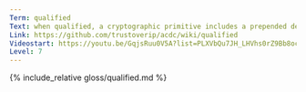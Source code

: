 ```yaml
---
Term: qualified
Text: when qualified, a cryptographic primitive includes a prepended derivation code
Link: https://github.com/trustoverip/acdc/wiki/qualified
Videostart: https://youtu.be/GqjsRuu0V5A?list=PLXVbQu7JH_LHVhs0rZ9Bb8ocyKlPljkaG&t=16m53s
Level: 7
---
```


{% include_relative gloss/qualified.md %}
